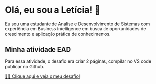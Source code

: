 # Olá, eu sou a Letícia! 👋


Eu sou uma estudante de Análise e Desenvolvimento de Sistemas com experiência em Business Intelligence em busca de oportunidades de crescimento e aplicação prática de conhecimentos.
## Minha atividade EAD

Para essa atividade, o desafio era criar 2 páginas, compilar no VS code publicar no Github.

[👩‍💻 Clique aqui e veja o meu desafio!]()
